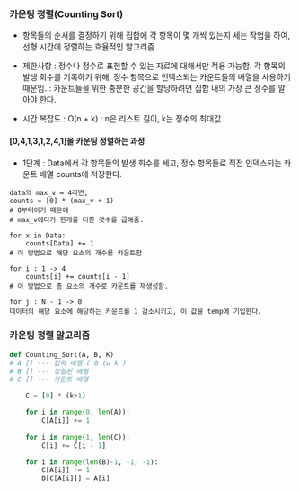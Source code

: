 ### 카운팅 정렬(Counting Sort)

* 항목들의 순서를 결정하기 위해 집합에 각 항목이 몇 개씩 있는지 세는 작업을 하여, 선형 시간에 정렬하는 효율적인 알고리즘

* 제한사항
  : 정수나 정수로 표현할 수 있는 자료에 대해서만 적용 가능함. 각 항목의 발생 회수를 기록하기 위해, 정수 항목으로 인덱스되는 카운트들의 배열을 사용하기 때문임.
  : 카운트들을 위한 충분한 공간을 할당하려면 집합 내의 가장 큰 정수를 알아야 한다.

* 시간 복잡도
  : O(n + k) : n은 리스트 길이, k는 정수의 최대값

#### [0,4,1,3,1,2,4,1]을 카운팅 정렬하는 과정

* 1단계
  : Data에서 각 항목들의 발생 회수를 세고, 정수 항목들로 직접 인덱스되는 카운트 배열 counts에 저장한다.

```
data의 max_v = 4라면,
counts = [0] * (max_v + 1)
# 0부터이기 때문에
# max_v에다가 한개를 더한 갯수를 곱해줌.

for x in Data:
    counts[Data] += 1
# 이 방법으로 해당 요소의 개수를 카운트함

for i : 1 -> 4
    counts[i] += counts[i - 1]
# 이 방법으로 총 요소의 개수로 카운트를 재생성함.

for j : N - 1 -> 0
데이터의 해당 요소에 해당하는 카운트를 1 감소시키고, 이 값을 temp에 기입한다.
```
### 카운팅 정렬 알고리즘
```python
def Counting_Sort(A, B, K)
# A [] --- 입력 배열 ( 0 to k )
# B [] --- 정렬된 배열
# C [] --- 카운트 배열

    C = [0] * (k+1)

    for i in range(0, len(A)):
        C[A[i]] += 1
   
    for i in range(1, len(C)):
        C[i] += C[i - 1]

    for i in range(len(B)-1, -1, -1):
        C[A[i]] -= 1
        B[C[A[i]]] = A[i]
```